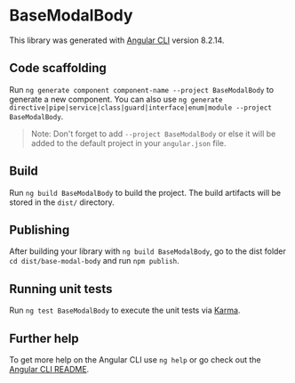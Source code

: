 # BaseModalBody

This library was generated with [Angular CLI](https://github.com/angular/angular-cli) version 8.2.14.

## Code scaffolding

Run `ng generate component component-name --project BaseModalBody` to generate a new component. You can also use `ng generate directive|pipe|service|class|guard|interface|enum|module --project BaseModalBody`.
> Note: Don't forget to add `--project BaseModalBody` or else it will be added to the default project in your `angular.json` file. 

## Build

Run `ng build BaseModalBody` to build the project. The build artifacts will be stored in the `dist/` directory.

## Publishing

After building your library with `ng build BaseModalBody`, go to the dist folder `cd dist/base-modal-body` and run `npm publish`.

## Running unit tests

Run `ng test BaseModalBody` to execute the unit tests via [Karma](https://karma-runner.github.io).

## Further help

To get more help on the Angular CLI use `ng help` or go check out the [Angular CLI README](https://github.com/angular/angular-cli/blob/master/README.md).
